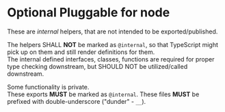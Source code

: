 # Optional Pluggable for node

These are _internal_ helpers, that are not intended to be exported/published.

The helpers SHALL **NOT** be marked as `@internal`, so that TypeScript might pick up on them and still render definitions for them.  
The internal defined interfaces, classes, functions are required for proper type checking downstream, but SHOULD NOT be utilized/called downstream.

Some functionality is private.  
These exports **MUST** be marked as `@internal`.
These files **MUST** be prefixed with double-underscore ("dunder" - `__`).
